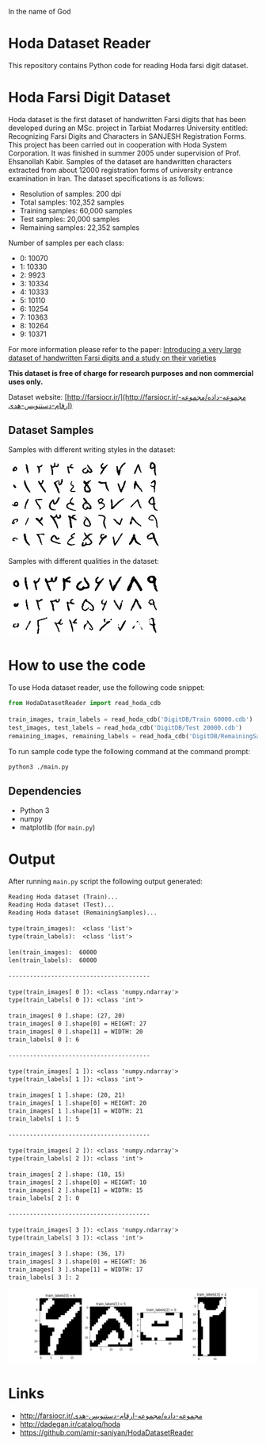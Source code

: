 In the name of God

# Hoda Dataset Reader
This repository contains Python code for reading Hoda farsi digit dataset.

# Hoda Farsi Digit Dataset
Hoda dataset is the first dataset of handwritten Farsi digits that has been developed during an MSc. project in Tarbiat
Modarres University entitled: Recognizing Farsi Digits and Characters in SANJESH Registration Forms. This project has
been carried out in cooperation with Hoda System Corporation. It was finished in summer 2005 under supervision of Prof.
Ehsanollah Kabir.
Samples of the dataset are handwritten characters extracted from about 12000 registration forms of university entrance
examination in Iran. The dataset specifications is as follows:

* Resolution of samples: 200 dpi
* Total samples: 102,352 samples
* Training samples: 60,000 samples
* Test samples: 20,000 samples
* Remaining samples: 22,352 samples

Number of samples per each class:
* 0: 10070
* 1: 10330
* 2: 9923
* 3: 10334
* 4: 10333
* 5: 10110
* 6: 10254
* 7: 10363
* 8: 10264
* 9: 10371

For more information please refer to the paper: [Introducing a very large dataset of handwritten Farsi digits and a
study on their varieties](http://farsiocr.ir/Archive/dataset_PRL.pdf)

**This dataset is free of charge for research purposes and non commercial uses only.**

Dataset website: [http://farsiocr.ir/](http://farsiocr.ir/مجموعه-داده/مجموعه-ارقام-دستنویس-هدی)

## Dataset Samples

Samples with different writing styles in the dataset:

![Samples with different writing styles in the dataset](Farsi_Digits_Sample_1.gif)

Samples with different qualities in the dataset:

![Samples with different qualities in the dataset](Farsi_Digits_Sample_2.gif)

# How to use the code
To use Hoda dataset reader, use the following code snippet:

```Python
from HodaDatasetReader import read_hoda_cdb

train_images, train_labels = read_hoda_cdb('DigitDB/Train 60000.cdb')
test_images, test_labels = read_hoda_cdb('DigitDB/Test 20000.cdb')
remaining_images, remaining_labels = read_hoda_cdb('DigitDB/RemainingSamples.cdb')
```

To run sample code type the following command at the command prompt:
```
python3 ./main.py
```

## Dependencies
* Python 3
* numpy
* matplotlib (for `main.py`)

# Output
After running `main.py` script the following output generated:

```
Reading Hoda dataset (Train)...
Reading Hoda dataset (Test)...
Reading Hoda dataset (RemainingSamples)...

type(train_images):  <class 'list'>
type(train_labels):  <class 'list'>

len(train_images):  60000
len(train_labels):  60000

----------------------------------------

type(train_images[ 0 ]): <class 'numpy.ndarray'>
type(train_labels[ 0 ]): <class 'int'>

train_images[ 0 ].shape: (27, 20)
train_images[ 0 ].shape[0] = HEIGHT: 27
train_images[ 0 ].shape[1] = WIDTH: 20
train_labels[ 0 ]: 6

----------------------------------------

type(train_images[ 1 ]): <class 'numpy.ndarray'>
type(train_labels[ 1 ]): <class 'int'>

train_images[ 1 ].shape: (20, 21)
train_images[ 1 ].shape[0] = HEIGHT: 20
train_images[ 1 ].shape[1] = WIDTH: 21
train_labels[ 1 ]: 5

----------------------------------------

type(train_images[ 2 ]): <class 'numpy.ndarray'>
type(train_labels[ 2 ]): <class 'int'>

train_images[ 2 ].shape: (10, 15)
train_images[ 2 ].shape[0] = HEIGHT: 10
train_images[ 2 ].shape[1] = WIDTH: 15
train_labels[ 2 ]: 0

----------------------------------------

type(train_images[ 3 ]): <class 'numpy.ndarray'>
type(train_labels[ 3 ]): <class 'int'>

train_images[ 3 ].shape: (36, 17)
train_images[ 3 ].shape[0] = HEIGHT: 36
train_images[ 3 ].shape[1] = WIDTH: 17
train_labels[ 3 ]: 2
```
![Output](Output.png)

# Links
* http://farsiocr.ir/مجموعه-داده/مجموعه-ارقام-دستنویس-هدی
* http://dadegan.ir/catalog/hoda
* https://github.com/amir-saniyan/HodaDatasetReader